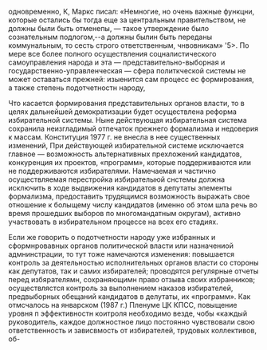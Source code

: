 одновременно, К, Маркс писал: «Немногие, но очень важные функцни, которые остались бы тогда еще за центральным правительством, не должны были быть отменепы, — такое утверждение было сознательным подлогом‚--а должны былин быть переданы коммунальным, то сесть строго ответственным, чнвовникам» '5>. По мере все более полного осуществления соцналистического самоуправления народа и эта — представительно-выборная и государственно-управленческая — сфера политкческой системы не может оставаться прежней: изыенится сам процесс ес формирования, а также степень подотчетностн народу,

Что касается формирования представительных органов власти, то в целях дальнейшей демократизации будет осуществлена реформа избирательной системы. Ныне действующая избирательная система сохранила неизгладимый отпечаток прежнего формализма и недоверия к массам. Конституция 1977 г. не внесла в нее существенных изменений, При действующей избирательной системе исключается главное — возможность альтернативных прехложений кандидатов, конкуренция их проектов, «программ», которые поддерживаются или не поддерживаются избирателями. Намечаемая и частично осуществляемая перестройка избирателыюй снстемы должна исключить в ходе выдвижения кандидатов в депутаты элементы формализма, предоставить трудящимся возможность выражать свое отношение к болыщему числу кандидатов (именно об этом шла речь во время прошедших выборов по многомандатным округам), активно участвовать в избирательном процессе на всех его стадиях.

Если же говорить о подотчетности народу уже избранных и сформнровавных органов политической власти или назначениой адмнинстрации, то тут тоже намечаются изменения: повышается контроль за деятельностью исполнительных органов власти со стороны как депутатов, так и самих избирателей; проводятся регулярные отчеты перед избярателямн, сохраняющимн право отзыва своих избранников; осуществлястся контроль за выполнением наказов избирателей, предвыборных обещаний кандидатов в делутаты, их «программ». Как отмсчалось на январском (1987 г.) Пленуме ЦК КПСС, повыщение уровня п эффективностн коитроля необходимо везде, чобы «каждый руководитель, каждое должностное лицо постоянно чувствовали свою ответственность и зависвмость от избирателей, трудовых коллективов, об-
